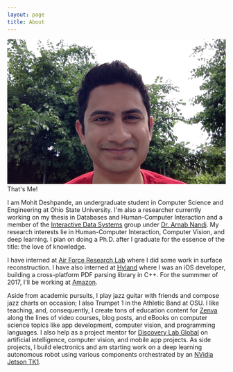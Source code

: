 ```yaml
---
layout: page
title: About
---
```


<div class="imgcap">
	<img src="/assets/img/headshot.jpg">
	That's Me!
</div>

I am Mohit Deshpande, an undergraduate student in Computer Science and Engineering at Ohio State University. I'm also a researcher currently working on my thesis in Databases and Human-Computer Interaction and a member of the [Interactive Data Systems](http://interact.osu.edu/) group under [Dr. Arnab Nandi](arnab.org). My research interests lie in Human-Computer Interaction, Computer Vision, and deep learning. I plan on doing a Ph.D. after I graduate for the essence of the title: the love of knowledge.

I have interned at [Air Force Research Lab](http://www.wpafb.af.mil/afrl) where I did some work in surface reconstruction. I have also interned at [Hyland](https://www.onbase.com/) where I was an iOS developer, building a cross-platform PDF parsing library in C++. For the summmer of 2017, I'll be working at [Amazon](https://amazon.com).

Aside from academic pursuits, I play jazz guitar with friends and compose jazz charts on occasion; I also Trumpet 1 in the Athletic Band at OSU. I like teaching, and, consequently, I create tons of education content for [Zenva](https://zenva.com/) along the lines of video courses, blog posts, and eBooks on computer science topics like app development, computer vision, and programming languages. I also help as a project mentor for [Discovery Lab Global](http://www.discoverylabglobal.com/) on artificial intelligence, computer vision, and mobile app projects. As side projects, I build electronics and am starting work on a deep learning autonomous robot using various components orchestrated by an [NVidia Jetson TK1](http://www.nvidia.com/object/jetson-tk1-embedded-dev-kit.html).
